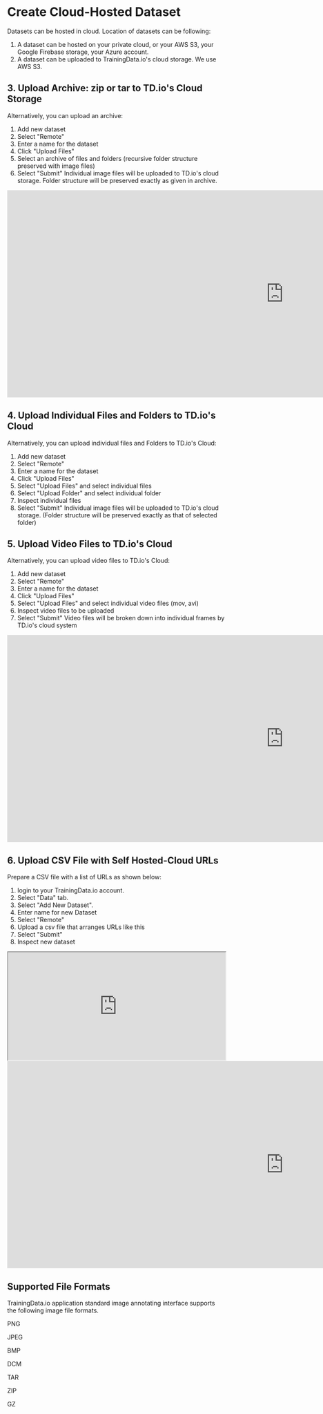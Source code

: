 # Create Cloud-Hosted Dataset
Datasets can be hosted in cloud. Location of datasets can be following:
1. A dataset can be hosted on your private cloud, or your AWS S3, your Google Firebase storage, your Azure account.
2. A dataset can be uploaded to TrainingData.io's cloud storage. We use AWS S3.

## 3. Upload Archive: zip or tar to TD.io's Cloud Storage

Alternatively, you can upload an archive:

1. Add new dataset
2. Select "Remote"
3. Enter a name for the dataset
4. Click "Upload Files"
5. Select an archive of files and folders (recursive folder structure preserved with image files)
6. Select "Submit"
Individual image files will be uploaded to TD.io's cloud storage. Folder structure will be preserved exactly as given in archive.

<!-- [![Archive (zip) Dataset - Edited](https://i.ytimg.com/vi/WbTMiDM2b2M/hqdefault.jpg)](https://www.youtube.com/watch?v=WbTMiDM2b2M&feature=youtu.be) -->

<div class="video-wrapper">
  <iframe width="1280" height="480" src="https://www.youtube.com/embed/WbTMiDM2b2M" frameborder="0" allowfullscreen></iframe>
</div>

## 4. Upload Individual Files and Folders to TD.io's Cloud

Alternatively, you can upload individual files and Folders to TD.io's Cloud:

1. Add new dataset
2. Select "Remote"
3. Enter a name for the dataset
4. Click "Upload Files"
5. Select "Upload Files" and select individual files
6. Select "Upload Folder" and select individual folder
7. Inspect individual files
8. Select "Submit"
Individual image files will be uploaded to TD.io's cloud storage. (Folder structure will be preserved exactly as that of selected folder)

## 5. Upload Video Files to TD.io's Cloud

Alternatively, you can upload video files to TD.io's Cloud:

1. Add new dataset
2. Select "Remote"
3. Enter a name for the dataset
4. Click "Upload Files"
5. Select "Upload Files" and select individual video files (mov, avi)
6. Inspect video files to be uploaded
8. Select "Submit"
Video files will be broken down into individual frames by TD.io's cloud system

<!-- [![Video File Upload](https://i.ytimg.com/vi/Dvd2DtY1j9s/hqdefault.jpg)](https://www.youtube.com/watch?v=Dvd2DtY1j9s&feature=youtu.be) -->

<div class="video-wrapper">
  <iframe width="1280" height="480" src="https://www.youtube.com/embed/Dvd2DtY1j9s" frameborder="0" allowfullscreen></iframe>
</div>

## 6. Upload CSV File with Self Hosted-Cloud URLs

Prepare a CSV file with a list of URLs as shown below:

1. login to your TrainingData.io account.
2. Select "Data" tab.
3. Select "Add New Dataset".
4. Enter name for new Dataset
5. Select "Remote"
6. Upload a csv file that arranges URLs like this
7. Select "Submit"
8. Inspect new dataset

<iframe width='100%' height='250'  src="https://docs.google.com/spreadsheets/d/e/2PACX-1vRkA6t3G5QC45Kt7f14ntmhvhptID70YQfjoUZWcHIYYVbBCm96oJmXpjpsJd6cZ56eglJzX1T0P7-Z/pubhtml?gid=1329669182&amp;single=true&amp;widget=true&amp;headers=false"></iframe>

<!-- [![Self Hosted Cloud Dataset](https://i.ytimg.com/vi/p8wubMrjpKw/hqdefault.jpg)](https://www.youtube.com/watch?v=p8wubMrjpKw&feature=youtu.be) -->

<div class="video-wrapper">
  <iframe width="1280" height="480" src="https://www.youtube.com/embed/p8wubMrjpKw" frameborder="0" allowfullscreen></iframe>
</div>

## Supported File Formats

TrainingData.io application standard image annotating interface supports the following image file formats.

PNG

JPEG

BMP

DCM

TAR

ZIP

GZ
